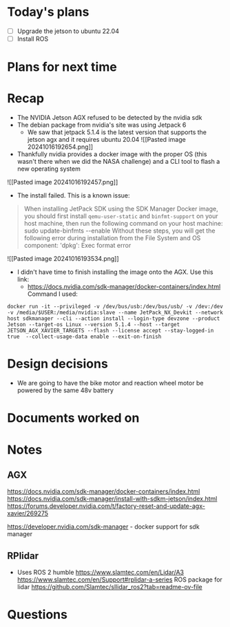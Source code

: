 # Today's plans
- [ ] Upgrade the jetson to ubuntu 22.04
- [ ] Install ROS

# Plans for next time
# Recap
- The NVIDIA Jetson AGX refused to be detected by the nvidia sdk
- The debian package from nvidia's site was using Jetpack 6
	- We saw that jetpack 5.1.4 is the latest version that supports the jetson agx and it requires ubuntu 20.04
![[Pasted image 20241016192654.png]]
- Thankfully nvidia provides a docker image with the proper OS (this wasn't there when we did the NASA challenge) and a CLI tool to flash a new operating system

 ![[Pasted image 20241016192457.png]]
- The install failed. This is a known issue:
>When installing JetPack SDK using the SDK Manager Docker image, you should first install `qemu-user-static` and `binfmt-support` on your host machine, then run the following command on your host machine:
    sudo update-binfmts --enable
    Without these steps, you will get the following error during installation from the File System and OS component:
    'dpkg': Exec format error

![[Pasted image 20241016193534.png]]
- I didn't have time to finish installing the image onto the AGX. Use this link:
	- https://docs.nvidia.com/sdk-manager/docker-containers/index.html
Command I used:
```
docker run -it --privileged -v /dev/bus/usb:/dev/bus/usb/ -v /dev:/dev -v /media/$USER:/media/nvidia:slave --name JetPack_NX_Devkit --network host sdkmanager --cli --action install --login-type devzone --product Jetson --target-os Linux --version 5.1.4 --host --target JETSON_AGX_XAVIER_TARGETS --flash --license accept --stay-logged-in true  --collect-usage-data enable --exit-on-finish
```
# Design decisions
- We are going to have the bike motor and reaction wheel motor be powered by the same 48v battery
# Documents worked on

# Notes
## AGX
https://docs.nvidia.com/sdk-manager/docker-containers/index.html
https://docs.nvidia.com/sdk-manager/install-with-sdkm-jetson/index.html
https://forums.developer.nvidia.com/t/factory-reset-and-update-agx-xavier/269275

https://developer.nvidia.com/sdk-manager - docker support for sdk manager

## RPlidar
- Uses ROS 2 humble
https://www.slamtec.com/en/Lidar/A3
https://www.slamtec.com/en/Support#rplidar-a-series
ROS package for lidar
https://github.com/Slamtec/sllidar_ros2?tab=readme-ov-file

# Questions


